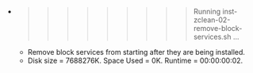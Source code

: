 * >>>>>>>>> Running inst-zclean-02-remove-block-services.sh ...
  * Remove block services from starting after they are being installed.
  * Disk size = 7688276K. Space Used = 0K. Runtime = 00:00:00:02.
